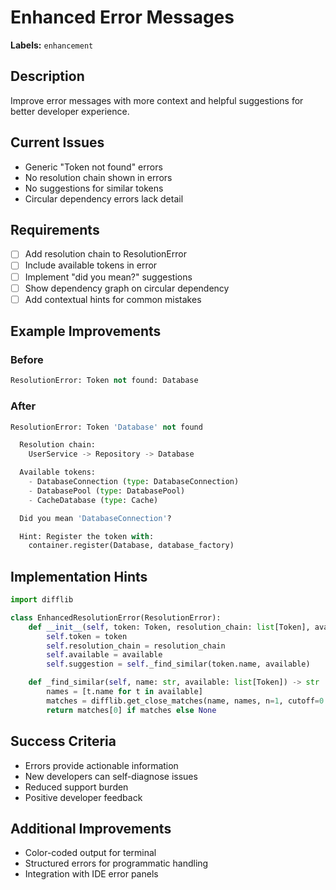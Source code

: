 # Enhanced Error Messages

**Labels:** `enhancement`

## Description
Improve error messages with more context and helpful suggestions for better developer experience.

## Current Issues
- Generic "Token not found" errors
- No resolution chain shown in errors
- No suggestions for similar tokens
- Circular dependency errors lack detail

## Requirements
- [ ] Add resolution chain to ResolutionError
- [ ] Include available tokens in error
- [ ] Implement "did you mean?" suggestions
- [ ] Show dependency graph on circular dependency
- [ ] Add contextual hints for common mistakes

## Example Improvements

### Before
```python
ResolutionError: Token not found: Database
```

### After
```python
ResolutionError: Token 'Database' not found

  Resolution chain:
    UserService -> Repository -> Database

  Available tokens:
    - DatabaseConnection (type: DatabaseConnection)
    - DatabasePool (type: DatabasePool)  
    - CacheDatabase (type: Cache)

  Did you mean 'DatabaseConnection'?

  Hint: Register the token with:
    container.register(Database, database_factory)
```

## Implementation Hints
```python
import difflib

class EnhancedResolutionError(ResolutionError):
    def __init__(self, token: Token, resolution_chain: list[Token], available: list[Token]):
        self.token = token
        self.resolution_chain = resolution_chain
        self.available = available
        self.suggestion = self._find_similar(token.name, available)

    def _find_similar(self, name: str, available: list[Token]) -> str | None:
        names = [t.name for t in available]
        matches = difflib.get_close_matches(name, names, n=1, cutoff=0.6)
        return matches[0] if matches else None
```

## Success Criteria
- Errors provide actionable information
- New developers can self-diagnose issues
- Reduced support burden
- Positive developer feedback

## Additional Improvements
- Color-coded output for terminal
- Structured errors for programmatic handling
- Integration with IDE error panels